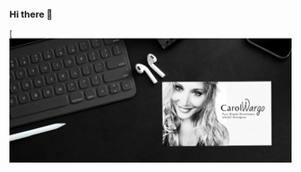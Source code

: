 ### Hi there 👋

[![Image Description](https://github.com/carolwargo/carolwargo/blob/e68fa46e3792d0dfe03ccede7def757378abac75/Untitled%20(1000%20%C3%97%20300%20px)%20(1700%20%C3%97%20750%20px)%20(8).png)

<!--
**carolwargo/carolwargo** is a ✨ _special_ ✨ repository because its `README.md` (this file) appears on your GitHub profile.

Here are some ideas to get you started:

- 🔭 I’m currently working on ...
- 🌱 I’m currently learning ...
- 👯 I’m looking to collaborate on ...
- 🤔 I’m looking for help with ...
- 💬 Ask me about ...
- 📫 How to reach me: ...
- 😄 Pronouns: ...
- ⚡ Fun fact: ...
-->
